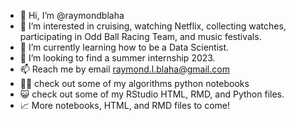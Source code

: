 - 👋 Hi, I’m @raymondblaha
- 👀 I’m interested in cruising, watching Netflix, collecting watches, participating in Odd Ball Racing Team, and music festivals.
- 🌱 I’m currently learning how to be a Data Scientist. 
- 💞️ I’m looking to find a summer internship 2023.
- 📫 Reach me by email raymond.l.blaha@gmail.com
- 👨‍🎓 check out some of my algorithms python notebooks
- 😺 check out some of my RStudio HTML, RMD, and Python files. 
- 📈 More notebooks, HTML, and RMD files to come! 

<!---
raymondblaha/raymondblaha is a ✨ special ✨ repository because its `README.md` (this file) appears on your GitHub profile.
You can click the Preview link to take a look at your changes.
--->
